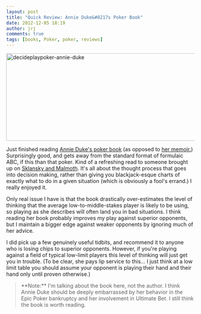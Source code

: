 ```yaml
---
layout: post
title: "Quick Review: Annie Duke&#8217s Poker Book"
date: 2012-12-05 18:19
author: jrj
comments: true
tags: [books, Poker, poker, reviews]
---
```

<img class="alignnone size-full wp-image-1372" alt="decideplaypoker-annie-duke" src="http://jrjblog.constellationofideas.com/wp-content/uploads/sites/9/2012/12/decideplaypoker-annie-duke.png" width="560" height="234" />

Just finished reading <a href="http://www.amazon.com/gp/product/1935396323/ref=as_li_ss_tl?ie=UTF8&amp;camp=1789&amp;creative=390957&amp;creativeASIN=1935396323&amp;linkCode=as2&amp;tag=jrj.org-20">Annie Duke's poker book</a> (as opposed to <a href="http://www.amazon.com/gp/product/B000VYPQWM/ref=as_li_ss_tl?ie=UTF8&amp;camp=1789&amp;creative=390957&amp;creativeASIN=B000VYPQWM&amp;linkCode=as2&amp;tag=jrj.org-20">her memoir.</a>) Surprisingly good, and gets away from the standard format of formulaic ABC, if this than that poker. Kind of a refreshing read to someone brought up on <a href="http://www.amazon.com/gp/product/1880685221/ref=as_li_ss_tl?ie=UTF8&amp;camp=1789&amp;creative=390957&amp;creativeASIN=1880685221&amp;linkCode=as2&amp;tag=jrj.org-20">Sklansky and Malmoth</a>. It's all about the thought process that goes into decision making, rather than giving you blackjack-esque charts of exactly what to do in a given situation (which is obviously a fool's errand.) I really enjoyed it.

Only real issue I have is that the book drastically over-estimates the level of thinking that the average low-to-middle-stakes player is likely to be using, so playing as she describes will often land you in bad situations. I think reading her book probably improves my play against superior opponents, but I maintain a bigger edge against weaker opponents by ignoring much of her advice.

I did pick up a few genuinely useful tidbits, and recommend it to anyone who is losing chips to superior opponents. However, if you're playing against a field of typical low-limit players this level of thinking will just get you in trouble. (To be clear, she pays lip service to this... I just think at a low limit table you should assume your opponent is playing their hand and their hand only until proven otherwise.)
<blockquote>**Note:** I'm talking about the book here, not the author. I think Annie Duke should be deeply embarrassed by her behavior in the Epic Poker bankruptcy and her involvement in Ultimate Bet. I still think the book is worth reading.</blockquote>
